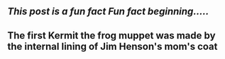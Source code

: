 *This post is a fun fact*
_Fun fact beginning....._
---
The first Kermit the frog muppet was made by the internal lining of Jim Henson's mom's coat
---
